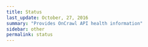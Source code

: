 ```yaml
---
title: Status
last_update: October, 27, 2016
summary: "Provides OnCrawl API health information"
sidebar: other
permalink: status
---
```

